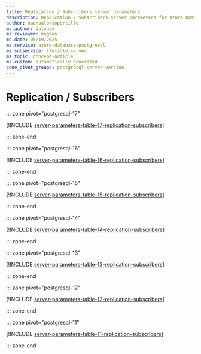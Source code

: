 ```yaml
---
title: Replication / Subscribers server parameters
description: Replication / Subscribers server parameters for Azure Database for PostgreSQL flexible server.
author: nachoalonsoportillo
ms.author: ialonso
ms.reviewer: maghan
ms.date: 05/19/2025
ms.service: azure-database-postgresql
ms.subservice: flexible-server
ms.topic: concept-article
ms.custom: automatically generated
zone_pivot_groups: postgresql-server-version
---
```

# Replication / Subscribers


::: zone pivot="postgresql-17"

[!INCLUDE [server-parameters-table-17-replication-subscribers](./includes/server-parameters-table-17-replication-subscribers.md)]

::: zone-end


::: zone pivot="postgresql-16"

[!INCLUDE [server-parameters-table-16-replication-subscribers](./includes/server-parameters-table-16-replication-subscribers.md)]

::: zone-end


::: zone pivot="postgresql-15"

[!INCLUDE [server-parameters-table-15-replication-subscribers](./includes/server-parameters-table-15-replication-subscribers.md)]

::: zone-end


::: zone pivot="postgresql-14"

[!INCLUDE [server-parameters-table-14-replication-subscribers](./includes/server-parameters-table-14-replication-subscribers.md)]

::: zone-end


::: zone pivot="postgresql-13"

[!INCLUDE [server-parameters-table-13-replication-subscribers](./includes/server-parameters-table-13-replication-subscribers.md)]

::: zone-end


::: zone pivot="postgresql-12"

[!INCLUDE [server-parameters-table-12-replication-subscribers](./includes/server-parameters-table-12-replication-subscribers.md)]

::: zone-end


::: zone pivot="postgresql-11"

[!INCLUDE [server-parameters-table-11-replication-subscribers](./includes/server-parameters-table-11-replication-subscribers.md)]

::: zone-end


